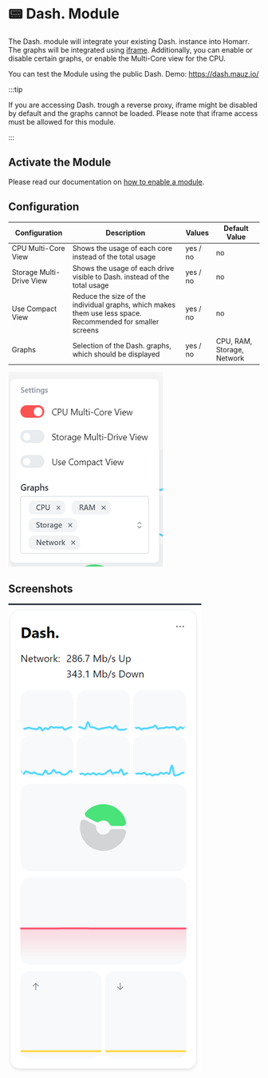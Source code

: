 # 📟 Dash. Module

The Dash. module will integrate your existing Dash. instance into Homarr. The graphs will be integrated using [iframe](https://developer.mozilla.org/en-US/docs/Web/HTML/Element/iframe).
Additionally, you can enable or disable certain graphs, or enable the Multi-Core view for the CPU.

You can test the Module using the public Dash. Demo: https://dash.mauz.io/

:::tip

If you are accessing Dash. trough a reverse proxy, iframe might be disabled by default and the graphs cannot be loaded. Please note that iframe access must be allowed for this module.

:::

## Activate the Module
Please read our documentation on [how to enable a module](./../index.md#activating-a-module).

## Configuration
| Configuration         | Description | Values | Default Value |
| --------------------- | ----------- | ------ | ------------- |
| CPU Multi-Core View | Shows the usage of each core instead of the total usage | yes / no | no |
| Storage Multi-Drive View | Shows the usage of each drive visible to Dash. instead of the total usage | yes / no | no |
| Use Compact View | Reduce the size of the individual graphs, which makes them use less space. Recommended for smaller screens | yes / no | no |
| Graphs | Selection of the Dash. graphs, which should be displayed | yes / no | CPU, RAM, Storage, Network |

![dash dot configuration](./img/module-dashdot-configuration.png)

## Screenshots

![dash dot module in light mode](./img/module-dashdot-light-mode.png)